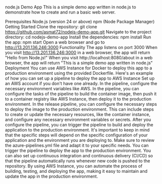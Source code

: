 node.js Demo App This is a simple demo app written in node.js to demonstrate how to create and run a basic web server.

Prerequisites Node.js (version 24 or above) npm (Node Package Manager) Getting Started Clone the repository: git clone https://github.com/asmat72/nodejs-demo-app.git Navigate to the project directory: cd nodejs-demo-app Install the dependencies: npm install Run the app: npm start Open a web browser and go to http://13.201.136.246:3000 Functionality The app listens on port 3000 When you visit http://13.201.136.246:3000 in a web browser, the app will return "Hello from Node.js!" When you visit http://localhost:8080/about in a web browser, the app will return "This is a simple demo app written in node.js"
Deployment You can use AWS Instance for Docker to deploy this app to a production environment using the provided Dockerfile. Here's an example of how you can set up a pipeline to deploy the app to AWS Instance
Set up an AWS account if you don't have one already.
In the pipeline, configure the necessary environment variables like AWS.
In the pipeline, you can configure the tasks of the pipeline to build the container image, then push it to a container registry like AWS Instance, then deploy it to the production environment.
In the release pipeline, you can configure the necessary steps to deploy the image to the production environment. This can include steps to create or update the necessary resources, like the container instance, and configure any necessary environment variables or secrets.
After you configure the pipeline, you can trigger the pipeline to build and deploy the application to the production environment.
It's important to keep in mind that the specific steps will depend on the specific configuration of your application and the environment you are deploying to. Make sure to review the azure-pipelines.yml file and adapt it to your specific needs.
You can trigger the pipeline to deploy the app to the production environment. You can also set up continuous integration and continuous delivery (CI/CD) so that the pipeline automatically runs whenever new code is pushed to the repository.
By using AWS Instance, you can automate the process of building, testing, and deploying the app, making it easy to maintain and update the app in the production environment.
